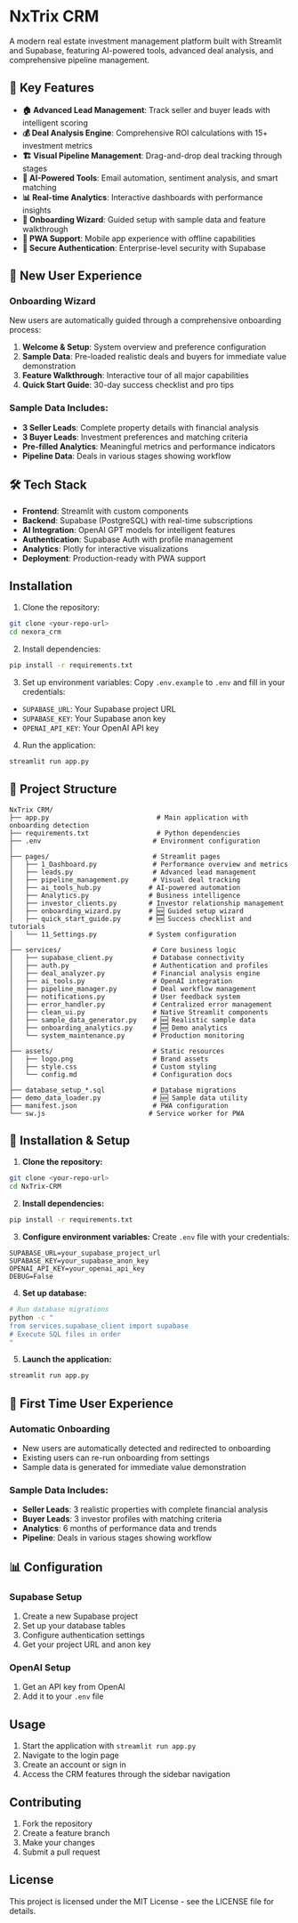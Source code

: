 # NxTrix CRM

A modern real estate investment management platform built with Streamlit and Supabase, featuring AI-powered tools, advanced deal analysis, and comprehensive pipeline management.

## 🚀 Key Features

- **🏠 Advanced Lead Management**: Track seller and buyer leads with intelligent scoring
- **💰 Deal Analysis Engine**: Comprehensive ROI calculations with 15+ investment metrics
- **🏗️ Visual Pipeline Management**: Drag-and-drop deal tracking through stages
- **🤖 AI-Powered Tools**: Email automation, sentiment analysis, and smart matching
- **📊 Real-time Analytics**: Interactive dashboards with performance insights
- **🎯 Onboarding Wizard**: Guided setup with sample data and feature walkthrough
- **📱 PWA Support**: Mobile app experience with offline capabilities
- **🔐 Secure Authentication**: Enterprise-level security with Supabase

## 🎯 New User Experience

### Onboarding Wizard
New users are automatically guided through a comprehensive onboarding process:

1. **Welcome & Setup**: System overview and preference configuration
2. **Sample Data**: Pre-loaded realistic deals and buyers for immediate value demonstration
3. **Feature Walkthrough**: Interactive tour of all major capabilities
4. **Quick Start Guide**: 30-day success checklist and pro tips

### Sample Data Includes:
- **3 Seller Leads**: Complete property details with financial analysis
- **3 Buyer Leads**: Investment preferences and matching criteria
- **Pre-filled Analytics**: Meaningful metrics and performance indicators
- **Pipeline Data**: Deals in various stages showing workflow

## 🛠️ Tech Stack

- **Frontend**: Streamlit with custom components
- **Backend**: Supabase (PostgreSQL) with real-time subscriptions
- **AI Integration**: OpenAI GPT models for intelligent features
- **Authentication**: Supabase Auth with profile management
- **Analytics**: Plotly for interactive visualizations
- **Deployment**: Production-ready with PWA support

## Installation

1. Clone the repository:
```bash
git clone <your-repo-url>
cd nexora_crm
```

2. Install dependencies:
```bash
pip install -r requirements.txt
```

3. Set up environment variables:
Copy `.env.example` to `.env` and fill in your credentials:
- `SUPABASE_URL`: Your Supabase project URL
- `SUPABASE_KEY`: Your Supabase anon key
- `OPENAI_API_KEY`: Your OpenAI API key

4. Run the application:
```bash
streamlit run app.py
```

## 📁 Project Structure

```
NxTrix CRM/
├── app.py                           # Main application with onboarding detection
├── requirements.txt                 # Python dependencies
├── .env                            # Environment configuration
│
├── pages/                          # Streamlit pages
│   ├── 1_Dashboard.py              # Performance overview and metrics
│   ├── leads.py                    # Advanced lead management
│   ├── pipeline_management.py      # Visual deal tracking
│   ├── ai_tools_hub.py            # AI-powered automation
│   ├── Analytics.py               # Business intelligence
│   ├── investor_clients.py        # Investor relationship management
│   ├── onboarding_wizard.py       # 🆕 Guided setup wizard
│   ├── quick_start_guide.py       # 🆕 Success checklist and tutorials
│   └── 11_Settings.py             # System configuration
│
├── services/                       # Core business logic
│   ├── supabase_client.py          # Database connectivity
│   ├── auth.py                     # Authentication and profiles
│   ├── deal_analyzer.py            # Financial analysis engine
│   ├── ai_tools.py                 # OpenAI integration
│   ├── pipeline_manager.py         # Deal workflow management
│   ├── notifications.py            # User feedback system
│   ├── error_handler.py            # Centralized error management
│   ├── clean_ui.py                 # Native Streamlit components
│   ├── sample_data_generator.py    # 🆕 Realistic sample data
│   ├── onboarding_analytics.py     # 🆕 Demo analytics
│   └── system_maintenance.py       # Production monitoring
│
├── assets/                         # Static resources
│   ├── logo.png                    # Brand assets
│   ├── style.css                   # Custom styling
│   └── config.md                   # Configuration docs
│
├── database_setup_*.sql            # Database migrations
├── demo_data_loader.py             # 🆕 Sample data utility
├── manifest.json                   # PWA configuration
└── sw.js                          # Service worker for PWA
```

## 🔧 Installation & Setup

1. **Clone the repository:**
```bash
git clone <your-repo-url>
cd NxTrix-CRM
```

2. **Install dependencies:**
```bash
pip install -r requirements.txt
```

3. **Configure environment variables:**
Create `.env` file with your credentials:
```env
SUPABASE_URL=your_supabase_project_url
SUPABASE_KEY=your_supabase_anon_key
OPENAI_API_KEY=your_openai_api_key
DEBUG=False
```

4. **Set up database:**
```bash
# Run database migrations
python -c "
from services.supabase_client import supabase
# Execute SQL files in order
"
```

5. **Launch the application:**
```bash
streamlit run app.py
```

## 🎯 First Time User Experience

### Automatic Onboarding
- New users are automatically detected and redirected to onboarding
- Existing users can re-run onboarding from settings
- Sample data is generated for immediate value demonstration

### Sample Data Includes:
- **Seller Leads**: 3 realistic properties with complete financial analysis
- **Buyer Leads**: 3 investor profiles with matching criteria
- **Analytics**: 6 months of performance data and trends
- **Pipeline**: Deals in various stages showing workflow

## 📊 Configuration

### Supabase Setup
1. Create a new Supabase project
2. Set up your database tables
3. Configure authentication settings
4. Get your project URL and anon key

### OpenAI Setup
1. Get an API key from OpenAI
2. Add it to your `.env` file

## Usage

1. Start the application with `streamlit run app.py`
2. Navigate to the login page
3. Create an account or sign in
4. Access the CRM features through the sidebar navigation

## Contributing

1. Fork the repository
2. Create a feature branch
3. Make your changes
4. Submit a pull request

## License

This project is licensed under the MIT License - see the LICENSE file for details.

